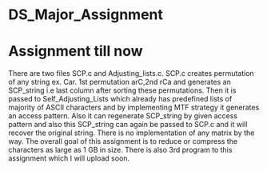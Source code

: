 # DS_Major_Assignment
# Assignment till now

There are two files SCP.c and Adjusting_lists.c. SCP.c creates permutation of any string ex. Car. 1st permutation arC,2nd rCa and generates an SCP_string
i.e last column after sorting these permutations. Then it is passed to Self_Adjusting_Lists which already has predefined lists of majority of ASCII characters and by implementing MTF strategy it generates an access pattern. Also it can regenerate SCP_string by given access pattern and also this SCP_string can again be passed to SCP.c and it will recover the original string. There is no implementation of any matrix by the way. The overall goal of this assignment is to reduce or compress the characters as large as 1 GB in size. There is also 3rd program to this assignment which I will upload soon.
